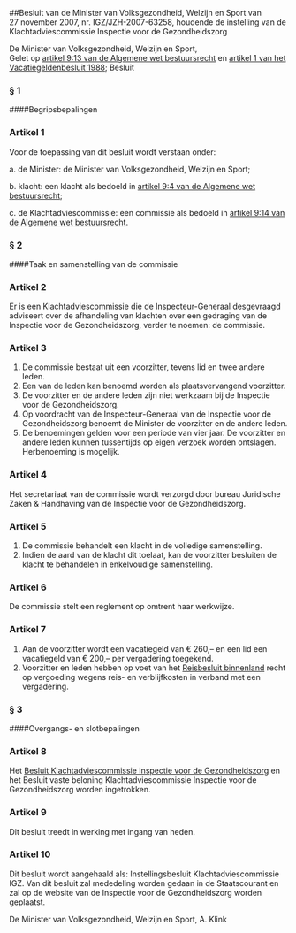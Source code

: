 <meta http-equiv='Content-Type' content='text/html; charset=utf-8' />

##Besluit van de Minister van Volksgezondheid, Welzijn en Sport van 27 november 2007, nr. IGZ/JZH-2007-63258, houdende de instelling van de Klachtadviescommissie Inspectie voor de Gezondheidszorg

De Minister van Volksgezondheid, Welzijn en Sport,  
Gelet op [artikel 9:13 van de Algemene wet bestuursrecht](../../../../../wet/algemene/wet/bestuursrecht/BWBR0005537/README.md) en [artikel 1 van het Vacatiegeldenbesluit 1988](../../../../../AMvB/vacatiegeldenbesluit/1988/BWBR0004317/README.md);
Besluit     
### §  1  

####Begripsbepalingen

### Artikel  1  

Voor de toepassing van dit besluit wordt verstaan onder: 

a. de Minister: de Minister van Volksgezondheid, Welzijn en Sport;  

b. klacht: een klacht als bedoeld in [artikel 9:4 van de Algemene wet bestuursrecht](../../../../../wet/algemene/wet/bestuursrecht/BWBR0005537/README.md);  

c. de Klachtadviescommissie: een commissie als bedoeld in [artikel 9:14 van de Algemene wet bestuursrecht](../../../../../wet/algemene/wet/bestuursrecht/BWBR0005537/README.md).   

### §  2  

####Taak en samenstelling van de commissie

### Artikel  2  

Er is een Klachtadviescommissie die de Inspecteur-Generaal desgevraagd adviseert over de afhandeling van klachten over een gedraging van de Inspectie voor de Gezondheidszorg, verder te noemen: de commissie. 

### Artikel  3  

1.  De commissie bestaat uit een voorzitter, tevens lid en twee andere leden.   
2.  Een van de leden kan benoemd worden als plaatsvervangend voorzitter.  
3.  De voorzitter en de andere leden zijn niet werkzaam bij de Inspectie voor de Gezondheidszorg.   
4.  Op voordracht van de Inspecteur-Generaal van de Inspectie voor de Gezondheidszorg benoemt de Minister de voorzitter en de andere leden.   
5.  De benoemingen gelden voor een periode van vier jaar. De voorzitter en andere leden kunnen tussentijds op eigen verzoek worden ontslagen. Herbenoeming is mogelijk.  

### Artikel  4  

Het secretariaat van de commissie wordt verzorgd door bureau Juridische Zaken & Handhaving van de Inspectie voor de Gezondheidszorg. 

### Artikel  5  

1.  De commissie behandelt een klacht in de volledige samenstelling.   
2.  Indien de aard van de klacht dit toelaat, kan de voorzitter besluiten de klacht te behandelen in enkelvoudige samenstelling.  

### Artikel  6  

De commissie stelt een reglement op omtrent haar werkwijze. 

### Artikel  7  

1.  Aan de voorzitter wordt een vacatiegeld van € 260,– en een lid een vacatiegeld van € 200,– per vergadering toegekend.   
2.  Voorzitter en leden hebben op voet van het [Reisbesluit binnenland](../../../../../AMvB/reisbesluit/binnenland/BWBR0005889/README.md) recht op vergoeding wegens reis- en verblijfkosten in verband met een vergadering.  

### §  3  

####Overgangs- en slotbepalingen

### Artikel  8  

Het [Besluit Klachtadviescommissie Inspectie voor de Gezondheidszorg](../../../../../ministeriele-regeling/besluit/klachtadviescommissie/inspectie/voor/de/gezondheidszorg/BWBR0011607/README.md) en het Besluit vaste beloning Klachtadviescommissie Inspectie voor de Gezondheidszorg worden ingetrokken. 

### Artikel  9  

Dit besluit treedt in werking met ingang van heden. 

### Artikel  10  

Dit besluit wordt aangehaald als: Instellingsbesluit Klachtadviescommissie IGZ. 
Van dit besluit zal mededeling worden gedaan in de Staatscourant en zal op de website van de Inspectie voor de Gezondheidszorg worden geplaatst.  

De 
Minister van Volksgezondheid, Welzijn en Sport, 
A. Klink     
